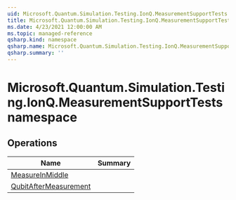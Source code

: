 ```yaml
---
uid: Microsoft.Quantum.Simulation.Testing.IonQ.MeasurementSupportTests
title: Microsoft.Quantum.Simulation.Testing.IonQ.MeasurementSupportTests namespace
ms.date: 4/23/2021 12:00:00 AM
ms.topic: managed-reference
qsharp.kind: namespace
qsharp.name: Microsoft.Quantum.Simulation.Testing.IonQ.MeasurementSupportTests
qsharp.summary: ''
---
```


# Microsoft.Quantum.Simulation.Testing.IonQ.MeasurementSupportTests namespace




<!-- summaries -->

## Operations

| Name | Summary |
|------|---------|
|[MeasureInMiddle](xref:Microsoft.Quantum.Simulation.Testing.IonQ.MeasurementSupportTests.MeasureInMiddle) | |
|[QubitAfterMeasurement](xref:Microsoft.Quantum.Simulation.Testing.IonQ.MeasurementSupportTests.QubitAfterMeasurement) | |


<!-- /summaries -->
